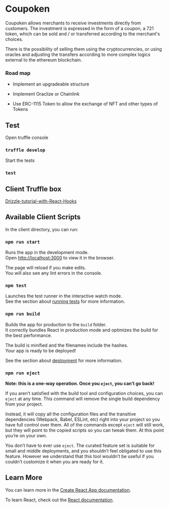 
# Coupoken

Coupoken allows merchants to receive investments directly from customers. The investment is expressed in the form of a coupon, a 721 token, which can be sold and / or transferred according to the merchant's choices.

There is the possibility of selling them using the cryptocurrencies, or using oracles and adjusting the transfers according to more complex logics external to the ethereum blockchain.

### Road map

* Implement an upgradeable structure

* Implement Oraclize or Chainlink

* Use ERC-1115 Token to allow the exchange of NFT and other types of Tokens

## Test

Open truffle console
### `truffle develop`

Start the tests
### `test`

## Client Truffle box
[Drizzle-tutorial-with-React-Hooks](https://github.com/atkinsonholly/Drizzle-tutorial-with-React-Hooks)

## Available Client Scripts

In the client directory, you can run:

### `npm run start`

Runs the app in the development mode.<br>
Open [http://localhost:3000](http://localhost:3000) to view it in the browser.

The page will reload if you make edits.<br>
You will also see any lint errors in the console.

### `npm test`

Launches the test runner in the interactive watch mode.<br>
See the section about [running tests](https://facebook.github.io/create-react-app/docs/running-tests) for more information.

### `npm run build`

Builds the app for production to the `build` folder.<br>
It correctly bundles React in production mode and optimizes the build for the best performance.

The build is minified and the filenames include the hashes.<br>
Your app is ready to be deployed!

See the section about [deployment](https://facebook.github.io/create-react-app/docs/deployment) for more information.

### `npm run eject`

**Note: this is a one-way operation. Once you `eject`, you can’t go back!**

If you aren’t satisfied with the build tool and configuration choices, you can `eject` at any time. This command will remove the single build dependency from your project.

Instead, it will copy all the configuration files and the transitive dependencies (Webpack, Babel, ESLint, etc) right into your project so you have full control over them. All of the commands except `eject` will still work, but they will point to the copied scripts so you can tweak them. At this point you’re on your own.

You don’t have to ever use `eject`. The curated feature set is suitable for small and middle deployments, and you shouldn’t feel obligated to use this feature. However we understand that this tool wouldn’t be useful if you couldn’t customize it when you are ready for it.

## Learn More

You can learn more in the [Create React App documentation](https://facebook.github.io/create-react-app/docs/getting-started).

To learn React, check out the [React documentation](https://reactjs.org/).

